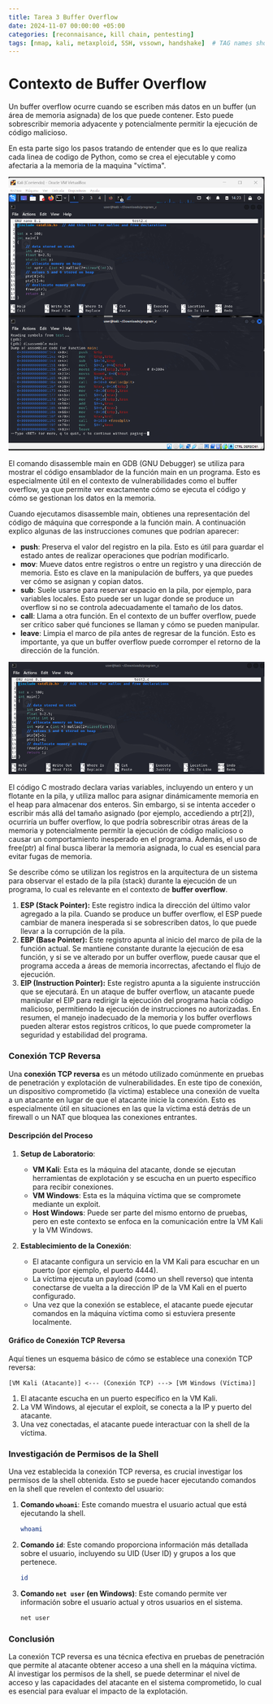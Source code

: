 ```yaml
---
title: Tarea 3 Buffer Overflow
date: 2024-11-07 00:00:00 +05:00
categories: [reconnaisance, kill chain, pentesting]
tags: [nmap, kali, metaxploid, SSH, vssown, handshake]  # TAG names should always be lowercase
---
```




# Contexto de Buffer Overflow
Un buffer overflow ocurre cuando se escriben más datos en un buffer (un área de memoria asignada) de los que puede contener. Esto puede sobrescribir memoria adyacente y potencialmente permitir la ejecución de código malicioso.

En esta parte sigo los pasos tratando de entender que es lo que realiza cada linea de codigo de Python,
como se crea el ejecutable y como afectaria a la memoria de la maquina "víctima".

![figure](/assets/images/pythonexe.png)

El comando disassemble main en GDB (GNU Debugger) se utiliza para mostrar el código ensamblador de la función main en un programa. Esto es especialmente útil en el contexto de vulnerabilidades como el buffer overflow, ya que permite ver exactamente cómo se ejecuta el código y cómo se gestionan los datos en la memoria.

Cuando ejecutamos disassemble main, obtienes una representación del código de máquina que corresponde a la función main. A continuación explico algunas de las instrucciones comunes que podrían aparecer:

- **push**: Preserva el valor del registro en la pila. Esto es útil para guardar el estado antes de realizar operaciones que podrían modificarlo.
- **mov**: Mueve datos entre registros o entre un registro y una dirección de memoria. Esto es clave en la manipulación de buffers, ya que puedes ver cómo se asignan y copian datos.
- **sub**: Suele usarse para reservar espacio en la pila, por ejemplo, para variables locales. Esto puede ser un lugar donde se produce un overflow si no se controla adecuadamente el tamaño de los datos.
- **call**: Llama a otra función. En el contexto de un buffer overflow, puede ser crítico saber qué funciones se llaman y cómo se pueden manipular.
- **leave**: Limpia el marco de pila antes de regresar de la función. Esto es importante, ya que un buffer overflow puede corromper el retorno de la dirección de la función.

![figure](/assets/images/coverflow.png)

El código C mostrado declara varias variables, incluyendo un entero y un flotante en la pila, y utiliza malloc para asignar dinámicamente memoria en el heap para almacenar dos enteros. Sin embargo, si se intenta acceder o escribir más allá del tamaño asignado (por ejemplo, accediendo a ptr[2]), ocurriría un buffer overflow, lo que podría sobrescribir otras áreas de la memoria y potencialmente permitir la ejecución de código malicioso o causar un comportamiento inesperado en el programa. Además, el uso de free(ptr) al final busca liberar la memoria asignada, lo cual es esencial para evitar fugas de memoria.

Se describe cómo se utilizan los registros en la arquitectura de un sistema para observar el estado de la pila (stack) durante la ejecución de un programa, lo cual es relevante en el contexto de **buffer overflow**.

1. **ESP (Stack Pointer):** Este registro indica la dirección del último valor agregado a la pila. Cuando se produce un buffer overflow, el ESP puede cambiar de manera inesperada si se sobrescriben datos, lo que puede llevar a la corrupción de la pila.
2. **EBP (Base Pointer):** Este registro apunta al inicio del marco de pila de la función actual. Se mantiene constante durante la ejecución de esa función, y si se ve alterado por un buffer overflow, puede causar que el programa acceda a áreas de memoria incorrectas, afectando el flujo de ejecución.
3. **EIP (Instruction Pointer):** Este registro apunta a la siguiente instrucción que se ejecutará. En un ataque de buffer overflow, un atacante puede manipular el EIP para redirigir la ejecución del programa hacia código malicioso, permitiendo la ejecución de instrucciones no autorizadas.
En resumen, el manejo inadecuado de la memoria y los buffer overflows pueden alterar estos registros críticos, lo que puede comprometer la seguridad y estabilidad del programa.






### Conexión TCP Reversa

Una **conexión TCP reversa** es un método utilizado comúnmente en pruebas de penetración y explotación de vulnerabilidades. En este tipo de conexión, un dispositivo comprometido (la víctima) establece una conexión de vuelta a un atacante en lugar de que el atacante inicie la conexión. Esto es especialmente útil en situaciones en las que la víctima está detrás de un firewall o un NAT que bloquea las conexiones entrantes.

#### Descripción del Proceso

1. **Setup de Laboratorio**:
   - **VM Kali**: Esta es la máquina del atacante, donde se ejecutan herramientas de explotación y se escucha en un puerto específico para recibir conexiones.
   - **VM Windows**: Esta es la máquina víctima que se compromete mediante un exploit.
   - **Host Windows**: Puede ser parte del mismo entorno de pruebas, pero en este contexto se enfoca en la comunicación entre la VM Kali y la VM Windows.

2. **Establecimiento de la Conexión**:
   - El atacante configura un servicio en la VM Kali para escuchar en un puerto (por ejemplo, el puerto 4444).
   - La víctima ejecuta un payload (como un shell reverso) que intenta conectarse de vuelta a la dirección IP de la VM Kali en el puerto configurado.
   - Una vez que la conexión se establece, el atacante puede ejecutar comandos en la máquina víctima como si estuviera presente localmente.

#### Gráfico de Conexión TCP Reversa

Aquí tienes un esquema básico de cómo se establece una conexión TCP reversa:

```
[VM Kali (Atacante)] <--- (Conexión TCP) ---> [VM Windows (Víctima)]
```

1. El atacante escucha en un puerto específico en la VM Kali.
2. La VM Windows, al ejecutar el exploit, se conecta a la IP y puerto del atacante.
3. Una vez conectadas, el atacante puede interactuar con la shell de la víctima.

### Investigación de Permisos de la Shell

Una vez establecida la conexión TCP reversa, es crucial investigar los permisos de la shell obtenida. Esto se puede hacer ejecutando comandos en la shell que revelen el contexto del usuario:

1. **Comando `whoami`**: Este comando muestra el usuario actual que está ejecutando la shell.
   
   ```bash
   whoami
   ```

2. **Comando `id`**: Este comando proporciona información más detallada sobre el usuario, incluyendo su UID (User ID) y grupos a los que pertenece.

   ```bash
   id
   ```

3. **Comando `net user` (en Windows)**: Este comando permite ver información sobre el usuario actual y otros usuarios en el sistema.

   ```cmd
   net user
   ```

### Conclusión

La conexión TCP reversa es una técnica efectiva en pruebas de penetración que permite al atacante obtener acceso a una shell en la máquina víctima. Al investigar los permisos de la shell, se puede determinar el nivel de acceso y las capacidades del atacante en el sistema comprometido, lo cual es esencial para evaluar el impacto de la explotación.